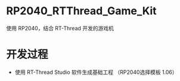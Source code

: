 # RP2040_RTThread_Game_Kit
使用 RP2040，结合 RT-Thread 开发的游戏机

# 开发过程

- 使用 RT-Thread Studio 软件生成基础工程 （RP2040选择模板 1.06）

